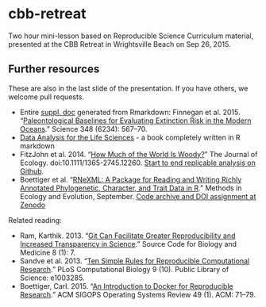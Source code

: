 # cbb-retreat

Two hour mini-lesson based on Reproducible Science Curriculum material,
presented at the CBB Retreat in Wrightsville Beach on Sep 26, 2015.

## Further resources

These are also in the last slide of the presentation. If you have others,
we welcome pull requests.

* Entire [suppl. doc](http://www.sciencemag.org/content/suppl/2015/04/29/348.6234.567.DC1/Finnegan.SM.pdf) generated from Rmarkdown: Finnegan et al. 2015. “[Paleontological Baselines for Evaluating Extinction Risk in the Modern Oceans](https://doi.org/10.1126/science.aaa6635).” Science 348 (6234): 567–70.
* [Data Analysis for the Life Sciences](http://simplystatistics.org/?p=4311) - a book completely written in R markdown
* FitzJohn et al. 2014. “[How Much of the World Is Woody?](https://doi.org/10.1111/1365-2745.12260)” The Journal of Ecology. doi:10.1111/1365-2745.12260. [Start to end replicable analysis on Github](https://github.com/richfitz/wood).
* Boettiger et al. “[RNeXML: A Package for Reading and Writing Richly Annotated Phylogenetic, Character, and Trait Data in R](https://doi.org/10.1111/2041-210X.12469).” Methods in Ecology and Evolution, September. [Code archive and DOI assignment at Zenodo](https://doi.org/10.5281/zenodo.13131)

Related reading:
* Ram, Karthik. 2013. “[Git Can Facilitate Greater Reproducibility and Increased Transparency in Science](https://doi.org/10.1186/1751-0473-8-7).” Source Code for Biology and Medicine 8 (1): 7.
* Sandve et al. 2013. “[Ten Simple Rules for Reproducible Computational Research](https://doi.org/10.1371/journal.pcbi.1003285).” PLoS Computational Biology 9 (10). Public Library of Science: e1003285.
* Boettiger, Carl. 2015. “[An Introduction to Docker for Reproducible Research](https://doi.org/10.1145/2723872.2723882).” ACM SIGOPS Operating Systems Review 49 (1). ACM: 71–79.

